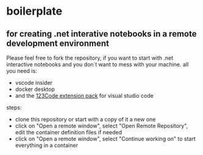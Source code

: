 # boilerplate
## for creating .net interative notebooks in a remote development environment

Please feel free to fork the repository, if you want to start with .net interactive notebooks and you don´t want to mess with your machine.
all you need is:
* vscode insider
* docker desktop
* and the [123Code extension pack](https://marketplace.visualstudio.com/items?itemName=holgerimbery.123code) for visual studio code 

steps:
* clone this repository or start with a copy of it a new one
* click on "Open a remote window", select "Open Remote Repository", edit the container definition files if needed
* click on "Open a remote window", select "Continue working on" to start everything in a container
